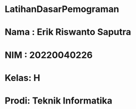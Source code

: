 # LatihanDasarPemograman
# Nama : Erik Riswanto Saputra
# NIM  : 20220040226
# Kelas: H
# Prodi: Teknik Informatika
